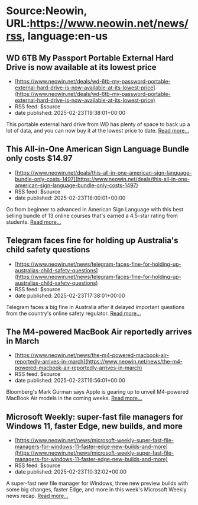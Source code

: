 # Source:Neowin, URL:https://www.neowin.net/news/rss, language:en-us

## WD 6TB My Passport Portable External Hard Drive is now available at its lowest price
 - [https://www.neowin.net/deals/wd-6tb-my-password-portable-external-hard-drive-is-now-available-at-its-lowest-price](https://www.neowin.net/deals/wd-6tb-my-password-portable-external-hard-drive-is-now-available-at-its-lowest-price)
 - RSS feed: $source
 - date published: 2025-02-23T19:38:01+00:00

<div style="float:left;margin-right:10px;"><img src="https://cdn.neowin.com/news/images/uploaded/2025/02/1740334745_wd_my_passport_medium.jpg" alt="" /></div>This portable external hard drive from WD has plenty of space to back up a lot of data, and you can now buy it at the lowest price to date. <a href="https://www.neowin.net/deals/wd-6tb-my-password-portable-external-hard-drive-is-now-available-at-its-lowest-price/">Read more...</a>

## This All-in-One American Sign Language Bundle only costs $14.97
 - [https://www.neowin.net/deals/this-all-in-one-american-sign-language-bundle-only-costs-1497](https://www.neowin.net/deals/this-all-in-one-american-sign-language-bundle-only-costs-1497)
 - RSS feed: $source
 - date published: 2025-02-23T18:00:01+00:00

<div style="float:left;margin-right:10px;"><img src="https://cdn.neowin.com/news/images/uploaded/2021/12/1638544944_product_319028_product_shot_wide_medium.jpg" alt="" /></div>Go from beginner to advanced in American Sign Language with this best selling bundle of 13 online courses that&#039;s earned a 4.5-star rating from students. <a href="https://www.neowin.net/deals/this-all-in-one-american-sign-language-bundle-only-costs-1497/">Read more...</a>

## Telegram faces fine for holding up Australia's child safety questions
 - [https://www.neowin.net/news/telegram-faces-fine-for-holding-up-australias-child-safety-questions](https://www.neowin.net/news/telegram-faces-fine-for-holding-up-australias-child-safety-questions)
 - RSS feed: $source
 - date published: 2025-02-23T17:38:01+00:00

<div style="float:left;margin-right:10px;"><img src="https://cdn.neowin.com/news/images/uploaded/2022/08/1659423328_telegram_medium.jpg" alt="" /></div>Telegram faces a big fine in Australia after it delayed important questions from the country&#039;s online safety regulator. <a href="https://www.neowin.net/news/telegram-faces-fine-for-holding-up-australias-child-safety-questions/">Read more...</a>

## The M4-powered MacBook Air reportedly arrives in March
 - [https://www.neowin.net/news/the-m4-powered-macbook-air-reportedly-arrives-in-march](https://www.neowin.net/news/the-m4-powered-macbook-air-reportedly-arrives-in-march)
 - RSS feed: $source
 - date published: 2025-02-23T16:56:01+00:00

<div style="float:left;margin-right:10px;"><img src="https://cdn.neowin.com/news/images/uploaded/2024/05/1715100344_apple-m4-chip-badge-240507_medium.jpg" alt="" /></div>Bloomberg&#039;s Mark Gurman says Apple is gearing up to unveil M4-powered MacBook Air models in the coming weeks.  <a href="https://www.neowin.net/news/the-m4-powered-macbook-air-reportedly-arrives-in-march/">Read more...</a>

## Microsoft Weekly: super-fast file managers for Windows 11, faster Edge, new builds, and more
 - [https://www.neowin.net/news/microsoft-weekly-super-fast-file-managers-for-windows-11-faster-edge-new-builds-and-more](https://www.neowin.net/news/microsoft-weekly-super-fast-file-managers-for-windows-11-faster-edge-new-builds-and-more)
 - RSS feed: $source
 - date published: 2025-02-23T10:32:02+00:00

<div style="float:left;margin-right:10px;"><img src="https://cdn.neowin.com/news/images/uploaded/2025/02/1739971502_microsoft_weekly_medium.jpg" alt="" /></div>A super-fast new file manager for Windows, three new preview builds with some big changes, faster Edge, and more in this week&#039;s Microsoft Weekly news recap. <a href="https://www.neowin.net/news/microsoft-weekly-super-fast-file-managers-for-windows-11-faster-edge-new-builds-and-more/">Read more...</a>

